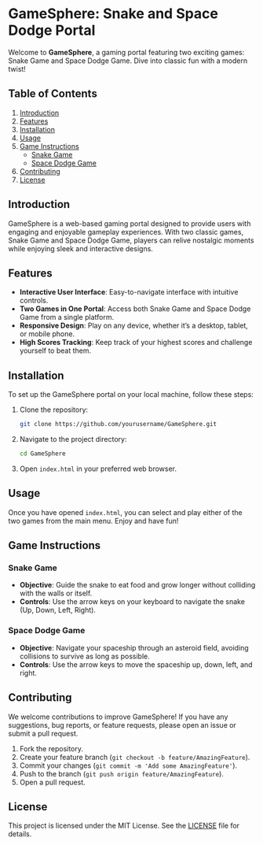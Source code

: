 # GameSphere: Snake and Space Dodge Portal

Welcome to **GameSphere**, a gaming portal featuring two exciting games: Snake Game and Space Dodge Game. Dive into classic fun with a modern twist!

## Table of Contents

1. [Introduction](#introduction)
2. [Features](#features)
3. [Installation](#installation)
4. [Usage](#usage)
5. [Game Instructions](#game-instructions)
    - [Snake Game](#snake-game)
    - [Space Dodge Game](#space-dodge-game)
6. [Contributing](#contributing)
7. [License](#license)

## Introduction

GameSphere is a web-based gaming portal designed to provide users with engaging and enjoyable gameplay experiences. With two classic games, Snake Game and Space Dodge Game, players can relive nostalgic moments while enjoying sleek and interactive designs.

## Features

- **Interactive User Interface**: Easy-to-navigate interface with intuitive controls.
- **Two Games in One Portal**: Access both Snake Game and Space Dodge Game from a single platform.
- **Responsive Design**: Play on any device, whether it’s a desktop, tablet, or mobile phone.
- **High Scores Tracking**: Keep track of your highest scores and challenge yourself to beat them.

## Installation

To set up the GameSphere portal on your local machine, follow these steps:

1. Clone the repository:
    ```sh
    git clone https://github.com/yourusername/GameSphere.git
    ```
2. Navigate to the project directory:
    ```sh
    cd GameSphere
    ```
3. Open `index.html` in your preferred web browser.

## Usage

Once you have opened `index.html`, you can select and play either of the two games from the main menu. Enjoy and have fun!

## Game Instructions

### Snake Game

- **Objective**: Guide the snake to eat food and grow longer without colliding with the walls or itself.
- **Controls**: Use the arrow keys on your keyboard to navigate the snake (Up, Down, Left, Right).

### Space Dodge Game

- **Objective**: Navigate your spaceship through an asteroid field, avoiding collisions to survive as long as possible.
- **Controls**: Use the arrow keys to move the spaceship up, down, left, and right.

## Contributing

We welcome contributions to improve GameSphere! If you have any suggestions, bug reports, or feature requests, please open an issue or submit a pull request.

1. Fork the repository.
2. Create your feature branch (`git checkout -b feature/AmazingFeature`).
3. Commit your changes (`git commit -m 'Add some AmazingFeature'`).
4. Push to the branch (`git push origin feature/AmazingFeature`).
5. Open a pull request.

## License

This project is licensed under the MIT License. See the [LICENSE](LICENSE) file for details.
